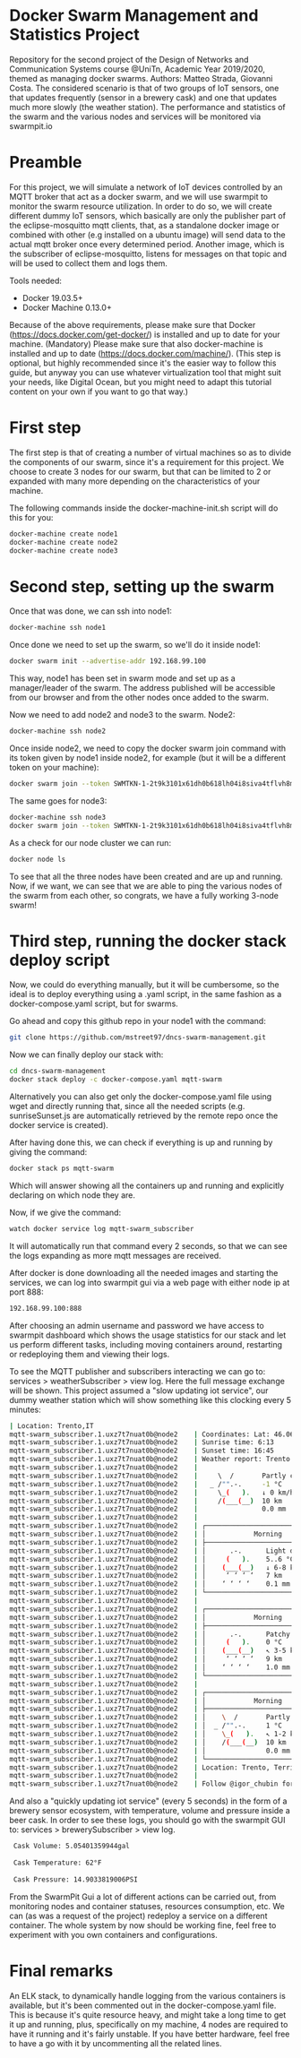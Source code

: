 # Docker Swarm Management and Statistics Project
Repository for the second project of the Design of Networks and Communication Systems course @UniTn, Academic Year 2019/2020, themed as managing docker swarms.
Authors: Matteo Strada, Giovanni Costa.
The considered scenario is that of two groups of IoT sensors, one that updates frequently (sensor in a brewery cask) and one that updates much more slowly (the weather station). The performance and statistics of the swarm and the various nodes and services will be monitored via swarmpit.io

# Preamble
For this project, we will simulate a network of IoT devices controlled by an MQTT broker that act as a docker swarm, and we will use swarmpit to monitor the swarm resource utilization.
In order to do so, we will create different dummy IoT sensors, which basically are only the publisher part of the eclipse-mosquitto mqtt clients, that, as a standalone docker image or combined with other (e.g installed on a ubuntu image) will send data to the actual mqtt broker once every determined period. Another image, which is the subscriber of eclipse-mosquitto, listens for messages on that topic and will be used to collect them and logs them.

Tools needed:
- Docker 19.03.5+
- Docker Machine 0.13.0+

Because of the above requirements, please make sure that Docker (https://docs.docker.com/get-docker/) is installed and up to date for your machine. (Mandatory)
Please make sure that also docker-machine is installed and up to date (https://docs.docker.com/machine/). (This step is optional, but highly recommended since it's the easier way to follow this guide, but anyway you can use whatever virtualization tool that might suit your needs, like Digital Ocean, but you might need to adapt this tutorial content on your own if you want to go that way.)

# First step
The first step is that of creating a number of virtual machines so as to divide the components of our swarm, since it's a requirement for this project. We choose to create 3 nodes for our swarm, but that can be limited to 2 or expanded with many more depending on the characteristics of your machine.

The following commands inside the docker-machine-init.sh script will do this for you:
```bash
docker-machine create node1
docker-machine create node2
docker-machine create node3
```

# Second step, setting up the swarm
Once that was done, we can ssh into node1:
```bash
docker-machine ssh node1
```
Once done we need to set up the swarm, so we'll do it inside node1:
```bash
docker swarm init --advertise-addr 192.168.99.100
```
This way, node1 has been set in swarm mode and set up as a manager/leader of the swarm. The address published will be accessible from our browser and from the other nodes once added to the swarm.

Now we need to add node2 and node3 to the swarm.
Node2:
```bash
docker-machine ssh node2
``` 
Once inside node2, we need to copy the docker swarm join command with its token given by node1 inside node2, for example (but it will be a different token on your machine):
```bash
docker swarm join --token SWMTKN-1-2t9k3101x61dh0b618lh04i8siva4tflvh8mfv72vqho6zd4ol-7o4x93pbgyg17pfwdapogid8o 192.168.99.100:2377
```
The same goes for node3:
```bash
docker-machine ssh node3
docker swarm join --token SWMTKN-1-2t9k3101x61dh0b618lh04i8siva4tflvh8mfv72vqho6zd4ol-7o4x93pbgyg17pfwdapogid8o 192.168.99.100:2377
```
As a check for our node cluster we can run:
```bash
docker node ls
```
To see that all the three nodes have been created and are up and running.
Now, if we want, we can see that we are able to ping the various nodes of the swarm from each other, so congrats, we have a fully working 3-node swarm!

# Third step, running the docker stack deploy script
Now, we could do everything manually, but it will be cumbersome, so the ideal is to deploy everything using a .yaml script, in the same fashion as a docker-compose.yaml script, but for swarms.

Go ahead and copy this github repo in your node1 with the command:
```bash
git clone https://github.com/mstreet97/dncs-swarm-management.git
```
Now we can finally deploy our stack with:
```bash
cd dncs-swarm-management
docker stack deploy -c docker-compose.yaml mqtt-swarm
```
Alternatively you can also get only the docker-compose.yaml file using wget and directly running that, since all the needed scripts (e.g. sunriseSunset.js are automatically retrieved by the remote repo once the docker service is created).

After having done this, we can check if everything is up and running by giving the command:
```bash
docker stack ps mqtt-swarm
```
Which will answer showing all the containers up and running and explicitly declaring on which node they are.

Now, if we give the command:
```bash
watch docker service log mqtt-swarm_subscriber
```
It will automatically run that command every 2 seconds, so that we can see the logs expanding as more mqtt messages are received.

After docker is done downloading all the needed images and starting the services, we can log into swarmpit gui via a web page with either node ip at port 888:
```bash
192.168.99.100:888
```
After choosing an admin username and password we have access to swarmpit dashboard which shows the usage statistics for our stack and let us perform different tasks, including moving containers around, restarting or redeploying them and viewing their logs.

To see the MQTT publisher and subscribers interacting we can go to: services > weatherSubscriber > view log. Here the full message exchange will be shown.
This project assumed a "slow updating iot service", our dummy weather station which will show something like this clocking every 5 minutes:
```bash 
| Location: Trento,IT
mqtt-swarm_subscriber.1.uxz7t7nuat0b@node2    | Coordinates: Lat: 46.066423, Lng: 11.12576
mqtt-swarm_subscriber.1.uxz7t7nuat0b@node2    | Sunrise time: 6:13
mqtt-swarm_subscriber.1.uxz7t7nuat0b@node2    | Sunset time: 16:45
mqtt-swarm_subscriber.1.uxz7t7nuat0b@node2    | Weather report: Trento
mqtt-swarm_subscriber.1.uxz7t7nuat0b@node2    | 
mqtt-swarm_subscriber.1.uxz7t7nuat0b@node2    |     \  /       Partly cloudy
mqtt-swarm_subscriber.1.uxz7t7nuat0b@node2    |   _ /"".-.     -1 °C          
mqtt-swarm_subscriber.1.uxz7t7nuat0b@node2    |     \_(   ).   ↓ 0 km/h       
mqtt-swarm_subscriber.1.uxz7t7nuat0b@node2    |     /(___(__)  10 km          
mqtt-swarm_subscriber.1.uxz7t7nuat0b@node2    |                0.0 mm         
mqtt-swarm_subscriber.1.uxz7t7nuat0b@node2    |                                                        ┌─────────────┐                                                       
mqtt-swarm_subscriber.1.uxz7t7nuat0b@node2    | ┌──────────────────────────────┬───────────────────────┤  Tue 18 Feb ├───────────────────────┬──────────────────────────────┐
mqtt-swarm_subscriber.1.uxz7t7nuat0b@node2    | │            Morning           │             Noon      └──────┬──────┘     Evening           │             Night            │
mqtt-swarm_subscriber.1.uxz7t7nuat0b@node2    | ├──────────────────────────────┼──────────────────────────────┼──────────────────────────────┼──────────────────────────────┤
mqtt-swarm_subscriber.1.uxz7t7nuat0b@node2    | │      .-.      Light drizzle  │    \  /       Partly cloudy  │  _`/"".-.     Patchy rain po…│  _`/"".-.     Patchy rain po…│
mqtt-swarm_subscriber.1.uxz7t7nuat0b@node2    | │     (   ).    5..6 °C        │  _ /"".-.     8..9 °C        │   ,\_(   ).   6 °C           │   ,\_(   ).   2 °C           │
mqtt-swarm_subscriber.1.uxz7t7nuat0b@node2    | │    (___(__)   ↓ 6-8 km/h     │    \_(   ).   ↓ 5-6 km/h     │    /(___(__)  ↖ 2-3 km/h     │    /(___(__)  ↗ 1-2 km/h     │
mqtt-swarm_subscriber.1.uxz7t7nuat0b@node2    | │     ‘ ‘ ‘ ‘   7 km           │    /(___(__)  10 km          │      ‘ ‘ ‘ ‘  10 km          │      ‘ ‘ ‘ ‘  10 km          │
mqtt-swarm_subscriber.1.uxz7t7nuat0b@node2    | │    ‘ ‘ ‘ ‘    0.1 mm | 28%   │               0.0 mm | 0%    │     ‘ ‘ ‘ ‘   0.1 mm | 83%   │     ‘ ‘ ‘ ‘   0.1 mm | 27%   │
mqtt-swarm_subscriber.1.uxz7t7nuat0b@node2    | └──────────────────────────────┴──────────────────────────────┴──────────────────────────────┴──────────────────────────────┘
mqtt-swarm_subscriber.1.uxz7t7nuat0b@node2    |                                                        ┌─────────────┐                                                       
mqtt-swarm_subscriber.1.uxz7t7nuat0b@node2    | ┌──────────────────────────────┬───────────────────────┤  Wed 19 Feb ├───────────────────────┬──────────────────────────────┐
mqtt-swarm_subscriber.1.uxz7t7nuat0b@node2    | │            Morning           │             Noon      └──────┬──────┘     Evening           │             Night            │
mqtt-swarm_subscriber.1.uxz7t7nuat0b@node2    | ├──────────────────────────────┼──────────────────────────────┼──────────────────────────────┼──────────────────────────────┤
mqtt-swarm_subscriber.1.uxz7t7nuat0b@node2    | │      .-.      Patchy light r…│      .-.      Patchy light r…│  _`/"".-.     Moderate rain …│  _`/"".-.     Patchy rain po…│
mqtt-swarm_subscriber.1.uxz7t7nuat0b@node2    | │     (   ).    0 °C           │     (   ).    2 °C           │   ,\_(   ).   -2..0 °C       │   ,\_(   ).   -6..-3 °C      │
mqtt-swarm_subscriber.1.uxz7t7nuat0b@node2    | │    (___(__)   ↖ 3-5 km/h     │    (___(__)   ↖ 3-4 km/h     │    /(___(__)  ← 5-10 km/h    │    /(___(__)  ↓ 7-15 km/h    │
mqtt-swarm_subscriber.1.uxz7t7nuat0b@node2    | │     ‘ ‘ ‘ ‘   9 km           │     ‘ ‘ ‘ ‘   9 km           │    ‚‘‚‘‚‘‚‘   9 km           │      ‘ ‘ ‘ ‘  10 km          │
mqtt-swarm_subscriber.1.uxz7t7nuat0b@node2    | │    ‘ ‘ ‘ ‘    1.0 mm | 29%   │    ‘ ‘ ‘ ‘    1.1 mm | 49%   │    ‚’‚’‚’‚’   0.8 mm | 24%   │     ‘ ‘ ‘ ‘   0.3 mm | 0%    │
mqtt-swarm_subscriber.1.uxz7t7nuat0b@node2    | └──────────────────────────────┴──────────────────────────────┴──────────────────────────────┴──────────────────────────────┘
mqtt-swarm_subscriber.1.uxz7t7nuat0b@node2    |                                                        ┌─────────────┐                                                       
mqtt-swarm_subscriber.1.uxz7t7nuat0b@node2    | ┌──────────────────────────────┬───────────────────────┤  Thu 20 Feb ├───────────────────────┬──────────────────────────────┐
mqtt-swarm_subscriber.1.uxz7t7nuat0b@node2    | │            Morning           │             Noon      └──────┬──────┘     Evening           │             Night            │
mqtt-swarm_subscriber.1.uxz7t7nuat0b@node2    | ├──────────────────────────────┼──────────────────────────────┼──────────────────────────────┼──────────────────────────────┤
mqtt-swarm_subscriber.1.uxz7t7nuat0b@node2    | │    \  /       Partly cloudy  │    \  /       Partly cloudy  │    \  /       Partly cloudy  │    \  /       Partly cloudy  │
mqtt-swarm_subscriber.1.uxz7t7nuat0b@node2    | │  _ /"".-.     1 °C           │  _ /"".-.     2 °C           │  _ /"".-.     -1 °C          │  _ /"".-.     -3 °C          │
mqtt-swarm_subscriber.1.uxz7t7nuat0b@node2    | │    \_(   ).   ↖ 1-2 km/h     │    \_(   ).   ↗ 3-5 km/h     │    \_(   ).   ↑ 3-6 km/h     │    \_(   ).   ↑ 1-2 km/h     │
mqtt-swarm_subscriber.1.uxz7t7nuat0b@node2    | │    /(___(__)  10 km          │    /(___(__)  10 km          │    /(___(__)  10 km          │    /(___(__)  10 km          │
mqtt-swarm_subscriber.1.uxz7t7nuat0b@node2    | │               0.0 mm | 0%    │               0.0 mm | 0%    │               0.0 mm | 0%    │               0.0 mm | 0%    │
mqtt-swarm_subscriber.1.uxz7t7nuat0b@node2    | └──────────────────────────────┴──────────────────────────────┴──────────────────────────────┴──────────────────────────────┘
mqtt-swarm_subscriber.1.uxz7t7nuat0b@node2    | Location: Trento, Territorio Val Adige, TN, TAA, Italia [46.0664228,11.1257601]
mqtt-swarm_subscriber.1.uxz7t7nuat0b@node2    | 
mqtt-swarm_subscriber.1.uxz7t7nuat0b@node2    | Follow @igor_chubin for wttr.in updates
```

And also a "quickly updating iot service" (every 5 seconds) in the form of a brewery sensor ecosystem, with temperature, volume and pressure inside a beer cask. In order to see these logs, you should go with the swarmpit GUI to: services > brewerySubscriber > view log.
```bash
 Cask Volume: 5.05401359944gal
 
 Cask Temperature: 62°F
 
 Cask Pressure: 14.9033819006PSI
```

From the SwarmPit Gui a lot of different actions can be carried out, from monitoring nodes and container statuses, resources consumption, etc. We can (as was a request of the project) redeploy a service on a different container. The whole system by now should be working fine, feel free to experiment with you own containers and configurations.

# Final remarks
An ELK stack, to dynamically handle logging from the various containers is available, but it's been commented out in the docker-compose.yaml file. This is because it's quite resource heavy, and might take a long time to get it up and running, plus, specifically on my machine, 4 nodes are required to have it running and it's fairly unstable. If you have better hardware, feel free to have a go with it by uncommenting all the related lines.
